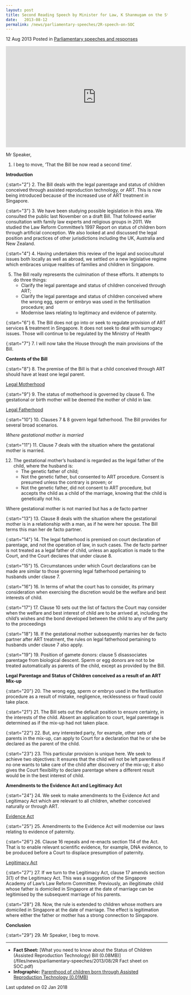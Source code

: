 ```yaml
---
layout: post
title: Second Reading Speech by Minister for Law, K Shanmugam on the Status of Children (Assisted Reproduction Technology) Bill
date:   2013-08-12
permalink: /news/parliamentary-speeches/2R-speech-on-SOC
---
```



12 Aug 2013 Posted in [Parliamentary speeches and responses](/news/parliamentary-speeches) 

<div class="bp-youtube">
<iframe width="560" height="315" src="https://www.youtube.com/embed/OSagELTnVKQ" frameborder="0" allow="accelerometer; autoplay; encrypted-media; gyroscope; picture-in-picture" allowfullscreen></iframe>
</div>

Mr Speaker,

1. I beg to move, ‘That the Bill be now read a second time’.

**Introduction**

{:start="2"}
2. The Bill deals with the legal parentage and status of children conceived through assisted reproduction technology, or ART. This is now being introduced because of the increased use of ART treatment in Singapore.

{:start="3"}
3. We have been studying possible legislation in this area. We consulted the public last November on a draft Bill. That followed earlier consultation with family law experts and religious groups in 2011. We studied the Law Reform Committee’s 1997 Report on status of children born through artificial conception. We also looked at and discussed the legal position and practices of other jurisdictions including the UK, Australia and New Zealand.

{:start="4"}
4. Having undertaken this review of the legal and sociocultural issues both locally as well as abroad, we settled on a new legislative regime which embraces unique realities of families and children in Singapore.

<ol start="5">
<li>The Bill really represents the culmination of these efforts. It attempts to do three things:

<ul>
<li>Clarify the legal parentage and status of children conceived through ART; </li>
<li>Clarify the legal parentage and status of children conceived where the wrong egg, sperm or embryo was used in the fertilisation procedure; and </li>
<li>Modernise laws relating to legitimacy and evidence of paternity.  </li>               

</ul>
</li>
</ol>

{:start="6"}
6. The Bill does not go into or seek to regulate provision of ART services & treatment in Singapore. It does not seek to deal with surrogacy issues. Those will continue to be regulated by the Ministry of Health

{:start="7"}
7. I will now take the House through the main provisions of the Bill.


**Contents of the Bill**

{:start="8"}
8. The premise of the Bill is that a child conceived through ART should have at least one legal parent.

<u>Legal Motherhood</u>  

{:start="9"}
9. The status of motherhood is governed by clause 6. The gestational or birth mother will be deemed the mother of child in law.



<u>Legal Fatherhood</u>

{:start="10"}
10. Clauses 7 & 8 govern legal fatherhood. The Bill provides for several broad scenarios.


*Where gestational mother is married*

{:start="11"}
11. Clause 7 deals with the situation where the gestational mother is married.

<ol start="12">
<li> The gestational mother’s husband is regarded as the legal father of the child, where the husband is:
<ul>
<li>The genetic father of child; </li>
<li>Not the genetic father, but consented to ART procedure. Consent is presumed unless the contrary is proven; or </li>
<li>Not the genetic father, did not consent to ART procedure, but accepts the child as a child of the marriage, knowing that the child is genetically not his. </li>
</ul>
</li>
</ol>


Where gestational mother is not married but has a de facto partner

{:start="13"}
13. Clause 8 deals with the situation where the gestational mother is in a relationship with a man, as if he were her spouse. The Bill terms this man her de facto partner.

{:start="14"}
14. The legal fatherhood is premised on court declaration of parentage, and   not the operation of law, in such cases. The de facto partner is not treated as a legal father of child, unless an application is made to the Court, and the Court declares that under clause 8.

{:start="15"}
15. Circumstances under which Court declarations can be made are similar to those governing legal fatherhood pertaining to husbands under clause 7.

{:start="16"}
16. In terms of what the court has to consider, its primary consideration when exercising the discretion would be the welfare and best interests of child.

{:start="17"}
17. Clause 10 sets out the list of factors the Court may consider when the welfare and best interest of child are to be arrived at, including the child’s wishes and the bond developed between the child to any of the party to the proceedings

{:start="18"}
18. If the gestational mother subsequently marries her de facto partner after ART treatment, the rules on legal fatherhood pertaining to husbands under clause 7 also apply.

{:start="19"}
19. Position of gamete donors: clause 5 disassociates parentage from biological descent. Sperm or egg donors are not to be treated automatically as parents of the child, except as provided by the Bill.

**Legal Parentage and Status of Children conceived as a result of an ART Mix-up**

{:start="20"}
20. The wrong egg, sperm or embryo used in the fertilisation procedure as a result of mistake, negligence, recklessness or fraud could take place.

{:start="21"}
21. The Bill sets out the default position to ensure certainty, in the interests of the child.  Absent an application to court, legal parentage is determined as if the mix-up had not taken place.

{:start="22"}
22. But, any interested party, for example, other sets of parents in the mix-up, can apply to Court for a declaration that he or she be declared as the parent of the child. 

{:start="23"}
23. This particular provision is unique here. We seek to achieve two objectives: It ensures that the child will not be left parentless if no one wants to take care of the child after discovery of the mix-up; it also gives the Court flexibility to declare parentage where a different result would be in the best interest of child.

**Amendments to the Evidence Act and Legitimacy Act**

{:start="24"}
24. We seek to make amendments to the Evidence Act and Legitimacy Act which are relevant to all children, whether conceived naturally or through ART.


<u>Evidence Act</u>

{:start="25"}
25. Amendments to the Evidence Act will modernise our laws relating to evidence of paternity.

{:start="26"}
26. Clause 16 repeals and re-enacts section 114 of the Act. That is to enable relevant scientific evidence, for example, DNA evidence, to be produced before a Court to displace presumption of paternity.

<u>Legitimacy Act</u>

{:start="27"}
27. If we turn to the Legitimacy Act, clause 17 amends section 3(1) of the Legitimacy Act. This was a suggestion of the Singapore Academy of Law’s Law Reform Committee. Previously, an illegitimate child whose father is domiciled in Singapore at the date of marriage can be legitimised by the subsequent marriage of his parents.

{:start="28"}
28. Now, the rule is extended to children whose mothers are domiciled in Singapore at the date of marriage. The effect is legitimation where either the father or mother has a strong connection to Singapore. 

**Conclusion**

{:start="29"}
29. Mr Speaker, I beg to move.

---

* **Fact Sheet:** [What you need to know about the Status of Children (Assisted Reproduction Technology) Bill (0.08MB)](/files/news/parliamentary-speeches/2013/08/2R Fact sheet on SOC.pdf)
* **Infographic:** [Parenthood of children born through Assisted Reproduction Technology (0.01MB)](/files/news/parliamentary-speeches/2013/08/cq5dam.thumbnail.459.113.png)

<p class="right-side-updated">Last updated on 02 Jan 2018</p> 
